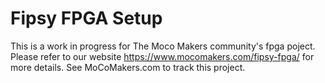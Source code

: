# Fipsy FPGA Setup
This is a work in progress for The Moco Makers community's fpga poject. Please refer to our website https://www.mocomakers.com/fipsy-fpga/ for more details.
See MoCoMakers.com to track this project.
